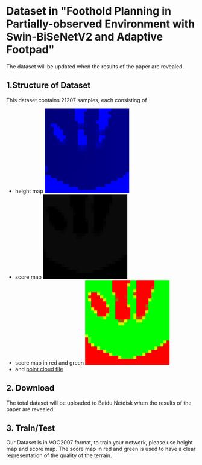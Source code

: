 # Dataset in "Foothold Planning in Partially-observed Environment with Swin-BiSeNetV2 and Adaptive Footpad"
The dataset will be updated when the results of the paper are revealed.

## 1.Structure of Dataset
This dataset contains 21207 samples, each consisting of 
- height map ![in blue](https://github.com/NicoHjp/dataset-for-real-terrain/blob/main/dataset%20sample/heightmap/1.jpg)
- score map ![in black](https://github.com/NicoHjp/dataset-for-real-terrain/blob/main/dataset%20sample/scoremap/1.png)
- score map in red and green ![in red and green](https://github.com/NicoHjp/dataset-for-real-terrain/blob/main/dataset%20sample/scoremap_rg/1.png)
- and [point cloud file](https://github.com/NicoHjp/dataset-for-real-terrain/tree/main/dataset%20sample/rawdata)

## 2. Download

The total dataset will be uploaded to Baidu Netdisk when the results of the paper are revealed.


## 3. Train/Test

Our Dataset is in VOC2007 format, to train your network, please use height map and score map. The score map in red and green is used to have a clear representation of the quality of the terrain.


